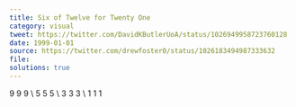 ```yaml
---
title: Six of Twelve for Twenty One
category: visual
tweet: https://twitter.com/DavidKButlerUoA/status/1026949958723760128
date: 1999-01-01
source: https://twitter.com/drewfoster0/status/1026183494987333632
file: 
solutions: true
---
```

9 9 9 \\
5 5 5 \\
3 3 3 \\
1 1 1
